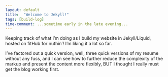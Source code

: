 ```yaml
---
layout: default
title:  "Welcome to Jekyll!"
tags: [build-log]
time-comment: ...sometime early in the late evening...
---
```


Keeping track of what I’m doing as I build my website in Jekyll/Liquid, hosted on fitHub for nuthin’!
I’m liking it a lot so far.

I’ve factored out a quick version, well, three quick versions of my resume without any fuss, and I can see how to further reduce the complexity of the markup and present the content more flexibly, BUT I thought I really must get the blog working first.
